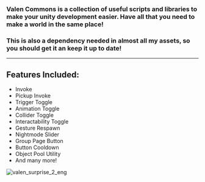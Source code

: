 ### Valen Commons is a collection of useful scripts and libraries to make your unity development easier. Have all that you need to make a world in the same place!
### This is also a dependency needed in almost all my assets, so you should get it an keep it up to date!
---
## Features Included:
- Invoke
- Pickup Invoke
- Trigger Toggle
- Animation Toggle
- Collider Toggle
- Interactability Toggle
- Gesture Respawn
- Nightmode Slider
- Group Page Button
- Button Cooldown
- Object Pool Utility
- And many more!

![valen_surprise_2_eng](https://github.com/user-attachments/assets/311a9763-c1a4-4a3f-810e-c687a00bb83d)

